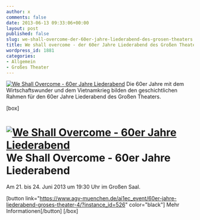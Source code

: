 ```yaml
---
author: x
comments: false
date: 2013-06-13 09:33:06+00:00
layout: post
published: false
slug: we-shall-overcome-der-60er-jahre-liederabend-des-grosen-theaters
title: We shall overcome - der 60er Jahre Liederabend des Großen Theaters
wordpress_id: 1881
categories:
- Allgemein
- Großes Theater
---
```


[![We Shall Overcome - 60er Jahre Liederabend](/wp-content/uploads/2013/04/AGV_Flyer_60er_2013.jpg)](https://www.agv-muenchen.de/ai1ec_event/60er-jahre-liederabend-groses-theater-4/?instance_id=526)
Die 60er Jahre mit dem Wirtschaftswunder und dem Vietnamkrieg bilden den geschichtlichen Rahmen für den 60er Jahre Liederabend des Großen Theaters.

[box]

# [![We Shall Overcome - 60er Jahre Liederabend](/wp-content/uploads/2013/04/AGV_Flyer_60er_2013.jpg)](https://www.agv-muenchen.de/ai1ec_event/60er-jahre-liederabend-groses-theater-4/?instance_id=526)We Shall Overcome - 60er Jahre Liederabend

Am 21. bis 24. Juni 2013 um 19:30 Uhr im Großen Saal.

[button link="https://www.agv-muenchen.de/ai1ec_event/60er-jahre-liederabend-groses-theater-4/?instance_id=526" color="black"] Mehr Informationen[/button]
[/box]

